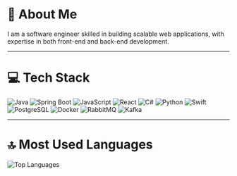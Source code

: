 # 💫 About Me 
I am a software engineer skilled in building scalable web applications, with expertise in both front-end and back-end development.

---

# 💻 Tech Stack  
![Java](https://img.shields.io/badge/java-%23ED8B00.svg?style=for-the-badge&logo=java&logoColor=white) ![Spring Boot](https://img.shields.io/badge/springboot-%236DB33F.svg?style=for-the-badge&logo=spring&logoColor=white) ![JavaScript](https://img.shields.io/badge/javascript-%23323330.svg?style=for-the-badge&logo=javascript&logoColor=%23F7DF1E) ![React](https://img.shields.io/badge/react-%2320232a.svg?style=for-the-badge&logo=react&logoColor=%2361DAFB) ![C#](https://img.shields.io/badge/c%23-%23239120.svg?style=for-the-badge&logo=c-sharp&logoColor=white) ![Python](https://img.shields.io/badge/python-%233776AB.svg?style=for-the-badge&logo=python&logoColor=white) ![Swift](https://img.shields.io/badge/swift-%23FA7343.svg?style=for-the-badge&logo=swift&logoColor=white) ![PostgreSQL](https://img.shields.io/badge/postgresql-%23336791.svg?style=for-the-badge&logo=postgresql&logoColor=white) ![Docker](https://img.shields.io/badge/docker-%230db7ed.svg?style=for-the-badge&logo=docker&logoColor=white) ![RabbitMQ](https://img.shields.io/badge/rabbitmq-%23FF6600.svg?style=for-the-badge&logo=rabbitmq&logoColor=white) ![Kafka](https://img.shields.io/badge/kafka-%23161824.svg?style=for-the-badge&logo=apache-kafka&logoColor=white)

---

# 🔝 Most Used Languages 
![Top Languages](https://github-readme-stats.vercel.app/api/top-langs/?username=emredurrmus&theme=highcontrast&hide_border=false&include_all_commits=false&count_private=true&layout=compact)

